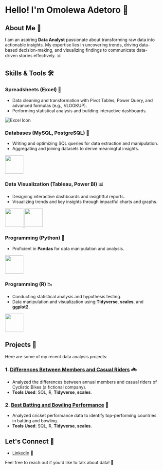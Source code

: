 
# **Hello! I'm Omolewa Adetoro** 👋

## **About Me** 🎯
I am an aspiring **Data Analyst** passionate about transforming raw data into actionable insights. My expertise lies in uncovering trends, driving data-based decision-making, and visualizing findings to communicate data-driven stories effectively. 📊

## **Skills & Tools** 🛠️

### **Spreadsheets (Excel)** 📑
- Data cleaning and transformation with Pivot Tables, Power Query, and advanced formulas (e.g., VLOOKUP).
- Performing statistical analysis and building interactive dashboards.

![Excel Icon](https://img.icons8.com/?size=96&id=UECmBSgBOvPT&format=png)

### **Databases (MySQL, PostgreSQL)** 💾
- Writing and optimizing SQL queries for data extraction and manipulation.
- Aggregating and joining datasets to derive meaningful insights.

<img src= "https://img.icons8.com/?size=96&id=rgPSE6nAB766&format=png" height = "60"/>

### **Data Visualization (Tableau, Power BI)** 📊
- Designing interactive dashboards and insightful reports.
- Visualizing trends and key insights through impactful charts and graphs.

 
<a href="#" target="_blank"> <img src= "https://logos-world.net/wp-content/uploads/2022/02/Microsoft-Power-BI-Symbol.png"  height = "60"/> </a>
<a href="#" target="_blank"> <img src= "https://upload.wikimedia.org/wikipedia/en/thumb/0/06/Tableau_logo.svg/1920px-Tableau_logo.svg.png" height = "60"/> </a>

### **Programming (Python)** 🐍
- Proficient in **Pandas** for data manipulation and analysis.

<img src= "https://upload.wikimedia.org/wikipedia/commons/c/c3/Python-logo-notext.svg" height = "60"/>

### **Programming (R)** 📉
- Conducting statistical analysis and hypothesis testing.
- Data manipulation and visualization using **Tidyverse**, **scales**, and **ggplot2**.

<img src= "https://img.icons8.com/?size=96&id=CLvQeiwFpit4&format=png" height = "60"/> </a>

## **Projects** 💼
Here are some of my recent data analysis projects:

### 1. [**Differences Between Members and Casual Riders**](https://github.com/Omolewa-Adetoro/Members-And-Casual-Riders-Differences) 🚲
- Analyzed the differences between annual members and casual riders of Cyclistic Bikes (a fictional company).
- **Tools Used**: SQL, R, **Tidyverse**, **scales**.

### 2. [**Best Batting and Bowling Performance**](https://github.com/Omolewa-Adetoro/Best-Batting-And-Bowling-Performance) 🏏
- Analyzed cricket performance data to identify top-performing countries in batting and bowling.
- **Tools Used**: SQL, R, **Tidyverse**, **scales**.

## **Let's Connect** 🤝
- [LinkedIn](https://www.linkedin.com/in/omolewa-adetoro-135b64252) 💼


Feel free to reach out if you'd like to talk about data! 💬
